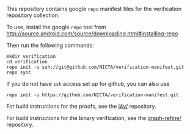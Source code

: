 This repository contains google `repo` manifest files for the
verification repository collection.

To use, install the google `repo` tool from http://source.android.com/source/downloading.html#installing-repo

Then run the following commands:

    mkdir verification
    cd verification
    repo init -u ssh://git@github.com/NICTA/verification-manifest.git
    repo sync


If you do not have `ssh` access set up for github, you can also use

    repo init -u https://github.com/NICTA/verification-manifest.git

For build instructions for the proofs, see the
[l4v/](https://github.com/seL4/l4v/) repository.

For build instructions for the binary verification, see the
[graph-refine/](https://github.com/seL4/graph-refine/) repository.
